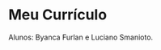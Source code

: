 <!DOCTYPE html>
<html>
<head>
<title>ByancaProfile</title>
</head>
<body>

<h1>Meu Currículo</h1>
<p>Alunos: Byanca Furlan e Luciano Smanioto.</p>

</body>
</html>
